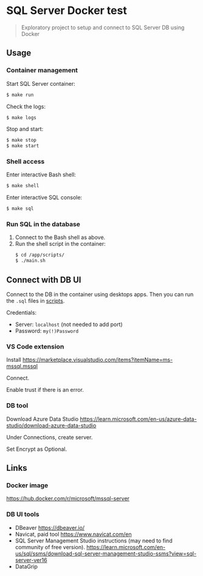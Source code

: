# SQL Server Docker test
> Exploratory project to setup and connect to SQL Server DB using Docker

## Usage

### Container management

Start SQL Server container:

```sh
$ make run
```

Check the logs:

```sh
$ make logs
```

Stop and start:

```sh
$ make stop
$ make start
```

### Shell access

Enter interactive Bash shell:

```sh
$ make shell
```

Enter interactive SQL console:

```sh
$ make sql
```

### Run SQL in the database

1. Connect to the Bash shell as above.
1. Run the shell script in the container:
    ```sh
    $ cd /app/scripts/
    $ ./main.sh
    ```

## Connect with DB UI

Connect to the DB in the container using desktops apps. Then you can run the `.sql` files in [scripts](/scripts/).

Credentials:

- Server: `localhost` (not needed to add port)
- Password: `my(!)Password`

### VS Code extension

Install https://marketplace.visualstudio.com/items?itemName=ms-mssql.mssql

Connect.

Enable trust if there is an error.

### DB tool

Download Azure Data Studio https://learn.microsoft.com/en-us/azure-data-studio/download-azure-data-studio

Under Connections, create server.

Set Encrypt as Optional.


## Links

### Docker image

https://hub.docker.com/r/microsoft/mssql-server

### DB UI tools

- DBeaver https://dbeaver.io/
- Navicat, paid tool https://www.navicat.com/en
- SQL Server Management Studio instructions (may need to find community of free version). https://learn.microsoft.com/en-us/sql/ssms/download-sql-server-management-studio-ssms?view=sql-server-ver16
- DataGrip
